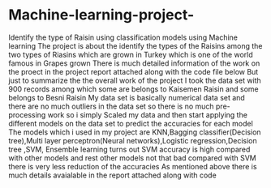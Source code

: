 # Machine-learning-project-
Identify the type of Raisin using classification models using Machine learning 
The project is about the identify the types of the Raisins among the two types of Riasins which are grown in Turkey which is one of the world famous in Grapes grown 
There is much detailed information of the work on the proect in the project report attached along with the code file below 
But just to summarize the the overall work of the project 
I took the data set with 900 records among which some are belongs to Kaisemen Raisin and some belongs to Besni Raisin 
My data set is basically numerical data set and there are no much outliers in the data set so there is no much pre-processing work so i simply Scaled my data and then start applying the different models on the data set to predict the accuracies for each model 
The models which i used in my project are KNN,Bagging classifier(Decision tree),Multi layer perceptron(Neural networks),Logistic regression,Decision tree ,SVM, Ensemble learning turns out SVM accuracy is high compared with other models and rest other models not that bad compared with SVM there is very less reduction of the accuracies 
As mentioned above there is much details avaialable in the report attached along with code 
